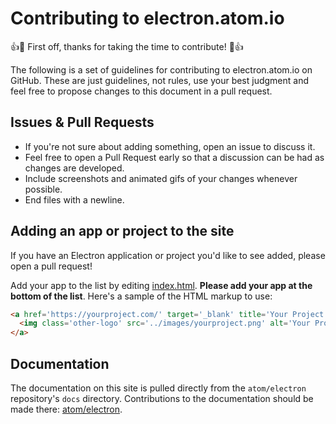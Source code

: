 # Contributing to electron.atom.io

:+1::tada: First off, thanks for taking the time to contribute! :tada::+1:

The following is a set of guidelines for contributing to electron.atom.io on GitHub. These are just guidelines, not rules, use your best judgment and feel free to propose changes to this document in a pull request.

## Issues & Pull Requests

* If you're not sure about adding something, open an issue to discuss it.
* Feel free to open a Pull Request early so that a discussion can be had as changes are developed.
* Include screenshots and animated gifs of your changes whenever possible.
* End files with a newline.


## Adding an app or project to the site

If you have an Electron application or project you'd like to see added, please open a pull request!

Add your app to the list by editing [index.html](/index.html). **Please add your app at the bottom of the list**. Here's a sample of the HTML markup to use:

```html
<a href='https://yourproject.com/' target='_blank' title='Your Project'>
  <img class='other-logo' src='../images/yourproject.png' alt='Your Project'>
</a>
```

## Documentation

The documentation on this site is pulled directly from the `atom/electron` repository's `docs` directory. Contributions to the documentation should be made there: [atom/electron](https://github.com/electron/electron/tree/master/docs).
